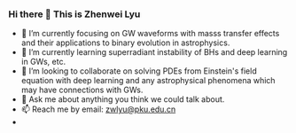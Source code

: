### Hi there 👋 This is Zhenwei Lyu

- 🔭 I’m currently focusing on GW waveforms with masss transfer effects and their applications to binary evolution in astrophysics.
- 🌱 I’m currently learning superradiant instability of BHs and deep learning in GWs, etc.  
- 👯 I’m looking to collaborate on solving PDEs from Einstein's field equation with deep learning and any astrophysical phenomena which may have connections with GWs.
- 💬 Ask me about anything you think we could talk about.
- 📫 Reach me by email: zwlyu@pku.edu.cn
- 



<!--
**GWLyu/GWLyu** is a ✨ _special_ ✨ repository because its `README.md` (this file) appears on your GitHub profile.

Here are some ideas to get you started:

- 🔭 I’m currently working on ...
- 🌱 I’m currently learning ...
- 👯 I’m looking to collaborate on ...
- 🤔 I’m looking for help with ...
- 💬 Ask me about ...
- 📫 How to reach me: ...
- 😄 Pronouns: ...
- ⚡ Fun fact: ...
-->
